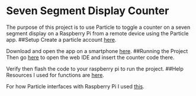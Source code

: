 # Seven Segment Display Counter
The purpose of this project is to use Particle to toggle a counter on a seven segment display on a Raspberry Pi from a remote device using the Particle app.
##Setup
Create a particle account [here](https://login.particle.io/signup).

Download and open the app on a smartphone [here](https://docs.particle.io/guide/getting-started/tinker/raspberry-pi).
##Running the Project
Then go [here](build.particle.io) to open the web IDE and insert the counter code there.

Verify then flash the code to your raspberry pi to run the project.
##Help
Resources I used for functions are [here](https://docs.particle.io/reference/device-os/firmware/raspberry-pi/).

For how Particle interfaces with Raspberry Pi I used [this](https://docs.particle.io/datasheets/discontinued/raspberrypi-datasheet/).
